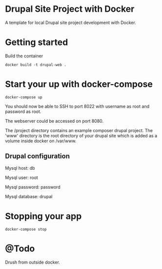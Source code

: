 # Drupal Site Project with Docker
A template for local Drupal site project development with Docker.

# Getting started
Build the container
```
docker build -t drupal-web .
```

# Start your up with docker-compose
```
docker-compose up
```

You should now be able to SSH to port 8022 with username as root and password as root.

The webserver could be accessed on port 8080.

The /project directory contains an example composer drupal project. The 'www' directory is the root directory of your drupal site which is added as a volume inside docker on /var/www.

## Drupal configuration
Mysql host: db

Mysql user: root

Mysql password: password

Mysql database: drupal

# Stopping your app
```
docker-compose stop
```

# @Todo
Drush from outside docker.
